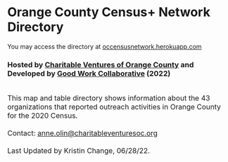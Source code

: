 # Orange County Census+ Network Directory<br>
You may access the directory at [occensusnetwork.herokuapp.com](http://occensusnetwork.herokuapp.com/2020_directory)
<br>
### Hosted by [Charitable Ventures of Orange County](https://charitableventuresoc.org/) and Developed by [Good Work Collaborative](https://www.ourgoodwork.co/) (2022)<br><br>
<span style="font-size:16px;" >This map and table directory shows information about the 43 organizations that reported outreach activities in Orange County for the 2020 Census. 
<br> <br>
Contact: anne.olin@charitableventuresoc.org
<br> <br>
Last Updated by Kristin Change, 06/28/22. 
